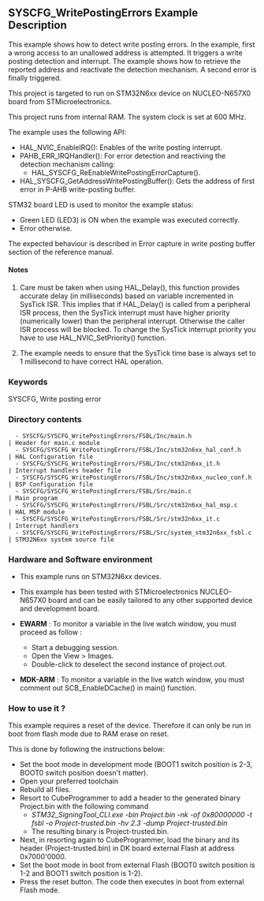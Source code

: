 ## <b>SYSCFG_WritePostingErrors Example Description</b>

This example shows how to detect write posting errors.
In the example, first a wrong access to an unallowed address is attempted. It triggers a write posting detection and interrupt.
The example shows how to retrieve the reported address and reactivate the detection mechanism.
A second error is finally triggered.

This project is targeted to run on STM32N6xx device on NUCLEO-N657X0 board from STMicroelectronics.

This project runs from internal RAM. The system clock is set at 600 MHz.

The example uses the following API:

  - HAL_NVIC_EnableIRQ():  Enables of the write posting interrupt.
  - PAHB_ERR_IRQHandler(): For error detection and reactiving the detection mechanism calling:
    - HAL_SYSCFG_ReEnableWritePostingErrorCapture().
  - HAL_SYSCFG_GetAddressWritePostingBuffer(): Gets the address of first error in P-AHB write-posting buffer.

STM32 board LED is used to monitor the example status:

  - Green LED (LED3) is ON when the example was executed correctly.
  - Error otherwise.

The expected behaviour is described in Error capture in write posting buffer section of the reference manual.

#### <b>Notes</b>

 1. Care must be taken when using HAL_Delay(), this function provides accurate delay (in milliseconds)
    based on variable incremented in SysTick ISR. This implies that if HAL_Delay() is called from
    a peripheral ISR process, then the SysTick interrupt must have higher priority (numerically lower)
    than the peripheral interrupt. Otherwise the caller ISR process will be blocked.
    To change the SysTick interrupt priority you have to use HAL_NVIC_SetPriority() function.

 2. The example needs to ensure that the SysTick time base is always set to 1 millisecond
    to have correct HAL operation.


### <b>Keywords</b>

  SYSCFG, Write posting error

### <b>Directory contents</b>

      - SYSCFG/SYSCFG_WritePostingErrors/FSBL/Inc/main.h                   | Header for main.c module
      - SYSCFG/SYSCFG_WritePostingErrors/FSBL/Inc/stm32n6xx_hal_conf.h     | HAL Configuration file
      - SYSCFG/SYSCFG_WritePostingErrors/FSBL/Inc/stm32n6xx_it.h           | Interrupt handlers header file
      - SYSCFG/SYSCFG_WritePostingErrors/FSBL/Inc/stm32n6xx_nucleo_conf.h  | BSP Configuration file
      - SYSCFG/SYSCFG_WritePostingErrors/FSBL/Src/main.c                   | Main program
      - SYSCFG/SYSCFG_WritePostingErrors/FSBL/Src/stm32n6xx_hal_msp.c      | HAL MSP module
      - SYSCFG/SYSCFG_WritePostingErrors/FSBL/Src/stm32n6xx_it.c           | Interrupt handlers
      - SYSCFG/SYSCFG_WritePostingErrors/FSBL/Src/system_stm32n6xx_fsbl.c  | STM32N6xx system source file

### <b>Hardware and Software environment</b>

  - This example runs on STM32N6xx devices.

  - This example has been tested with STMicroelectronics NUCLEO-N657X0
    board and can be easily tailored to any other supported device
    and development board.

  - **EWARM** : To monitor a variable in the live watch window, you must proceed as follow :
    - Start a debugging session.
    - Open the View > Images.
    - Double-click to deselect the second instance of project.out.

  - **MDK-ARM** : To monitor a variable in the live watch window, you must comment out SCB_EnableDCache() in main() function.

### <b>How to use it ?</b>
 This example requires a reset of the device. Therefore it can only be run in boot from flash mode due to RAM erase on reset.

 This is done by following the instructions below:

 - Set the boot mode in development mode (BOOT1 switch position is 2-3, BOOT0 switch position doesn't matter).
 - Open your preferred toolchain
 - Rebuild all files.
 - Resort to CubeProgrammer to add a header to the generated binary Project.bin with the following command
   - *STM32_SigningTool_CLI.exe -bin Project.bin -nk -of 0x80000000 -t fsbl -o Project-trusted.bin -hv 2.3 -dump Project-trusted.bin*
   - The resulting binary is Project-trusted.bin.
 - Next, in resorting again to CubeProgrammer, load the binary and its header (Project-trusted.bin) in DK board external Flash at address 0x7000'0000.
 - Set the boot mode in boot from external Flash (BOOT0 switch position is 1-2 and BOOT1 switch position is 1-2).
 - Press the reset button. The code then executes in boot from external Flash mode.

